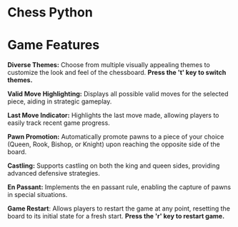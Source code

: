 # Chess Python

# Game Features

**Diverse Themes:** Choose from multiple visually appealing themes to customize the look and feel of the chessboard.
                           **Press the 't' key to switch themes.**

**Valid Move Highlighting:** Displays all possible valid moves for the selected piece, aiding in strategic gameplay.

**Last Move Indicator:** Highlights the last move made, allowing players to easily track recent game progress.

**Pawn Promotion:** Automatically promote pawns to a piece of your choice (Queen, Rook, Bishop, or Knight) upon reaching the opposite side of the board.

**Castling:** Supports castling on both the king and queen sides, providing advanced defensive strategies.

**En Passant:** Implements the en passant rule, enabling the capture of pawns in special situations.

**Game Restart**: Allows players to restart the game at any point, resetting the board to its initial state for a fresh start.
                            **Press the 'r' key to restart game.**
